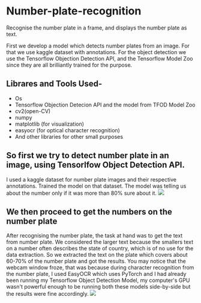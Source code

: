 # Number-plate-recognition
Recognise the number plate in a frame, and displays the number plate as text.

First we develop a model which detects number plates from an image. For that we use kaggle dataset with annotations. For the object detection we use the Tensorflow Objection Detection API, and the Tensorflow Model Zoo since they are all brilliantly trained for the purpose.

## Librares and Tools Used-
* Os
* Tensorflow Objection Detecion API and the model from TFOD Model Zoo
* cv2(open-CV)
* numpy 
* matplotlib (for visualization)
* easyocr (for optical character recognition)
* And other libraries for other small purposes

## So first we try to detect number plate in an image, using Tensorlfow Object Detection API.
I used a kaggle dataset for number plate images and their respective annotations. Trained the model on that dataset. The model was telling us about the number only if it was more than 80% sure about it.
![](https://github.com/Lak2k1/Number-plate-recognition/blob/main/1.gif)

## We then proceed to get the numbers on the number plate 
After recognising the number plate, the task at hand was to get the text from number plate. We considered the larger text because the smallers text on a number often describes the state of country, which is of no use for the data extraction. So we extracted the text on the plate which covers about 60-70% of the number plate and got the results.
You may notice that the webcam window froze, that was because during character recognition from the number plate, I used EasyOCR which uses PyTorch and I had already been running my Tensorflow Object Detection Model, my computer's GPU wasn't powerful enough to be running both these models side-by-side but the results were fine accordingly.
![](https://github.com/Lak2k1/Number-plate-recognition/blob/main/2.gif)
